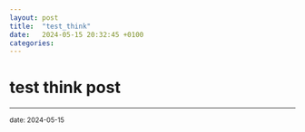 ```yaml
---
layout: post
title:  "test_think"
date:   2024-05-15 20:32:45 +0100
categories:
---
```


test think post
=============
- - -
  <sup>date:   2024-05-15</sup>

